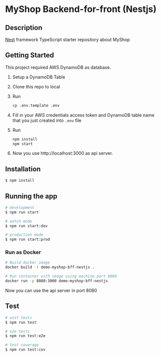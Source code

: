 
# MyShop Backend-for-front (Nestjs)
## Description

[Nest](https://github.com/nestjs/nest) framework TypeScript starter repository about MyShop

## Getting Started
This project required AWS DynamoDB as database.
1. Setup a DynamoDB Table

1. Clone this repo to local

1. Run 
    ```sh
    cp .env.template .env
    ```

1. Fill in your AWS credentials access token and DynamoDB table name that you just created into `.env` file

1. Run
    ```sh
    npm install
    npm start
    ```

1. Now you use http://localhost:3000 as api server.

## Installation

```bash
$ npm install
```

## Running the app

```bash
# development
$ npm run start

# watch mode
$ npm run start:dev

# production mode
$ npm run start:prod
```

### Run as Docker
```bash
# Build docker image
docker build -t demo-myshop-bff-nestjs .

# Run container with image using machine port 8080
docker run -p 8080:3000 demo-myshop-bff-nestjs 
```

Now you can use the api server in port 8080

## Test

```bash
# unit tests
$ npm run test

# e2e tests
$ npm run test:e2e

# test coverage
$ npm run test:cov
```